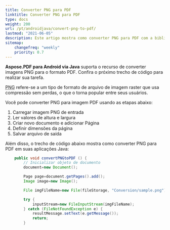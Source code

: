 ```yaml
---
title: Converter PNG para PDF 
linktitle: Converter PNG para PDF
type: docs
weight: 200
url: /pt/androidjava/convert-png-to-pdf/
lastmod: "2021-06-05"
description: Este artigo mostra como converter PNG para PDF com a biblioteca Aspose.PDF em suas aplicações Android via Java. Você pode converter imagens PNG para o formato PDF usando etapas simples.
sitemap:
    changefreq: "weekly"
    priority: 0.7
---
```


**Aspose.PDF para Android via Java** suporta o recurso de converter imagens PNG para o formato PDF. Confira o próximo trecho de código para realizar sua tarefa.

<abbr title="Portable Network Graphics">PNG</abbr> refere-se a um tipo de formato de arquivo de imagem raster que usa compressão sem perdas, o que o torna popular entre seus usuários.

Você pode converter PNG para imagem PDF usando as etapas abaixo:

1. Carregar imagem PNG de entrada
1. Ler valores de altura e largura
1. Criar novo documento e adicionar Página
1. Definir dimensões da página
1. Salvar arquivo de saída

Além disso, o trecho de código abaixo mostra como converter PNG para PDF em suas aplicações Java:

```java
    public void convertPNGtoPDF () {
        // Inicializar objeto de documento
        document=new Document();

        Page page=document.getPages().add();
        Image image=new Image();

        File imgFileName=new File(fileStorage, "Conversion/sample.png");

        try {
            inputStream=new FileInputStream(imgFileName);
        } catch (FileNotFoundException e) {
            resultMessage.setText(e.getMessage());
            return;
        }
```